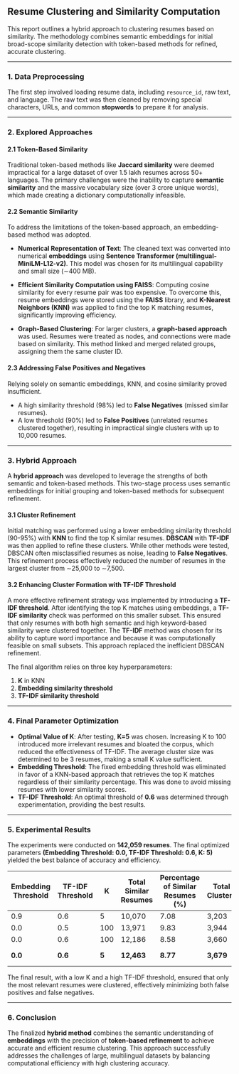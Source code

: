 ## Resume Clustering and Similarity Computation

This report outlines a hybrid approach to clustering resumes based on similarity. The methodology combines semantic embeddings for initial broad-scope similarity detection with token-based methods for refined, accurate clustering.

---

### **1. Data Preprocessing**

The first step involved loading resume data, including `resource_id`, raw text, and language. The raw text was then cleaned by removing special characters, URLs, and common **stopwords** to prepare it for analysis.

---

### **2. Explored Approaches**

#### **2.1 Token-Based Similarity**

Traditional token-based methods like **Jaccard similarity** were deemed impractical for a large dataset of over 1.5 lakh resumes across 50+ languages. The primary challenges were the inability to capture **semantic similarity** and the massive vocabulary size (over 3 crore unique words), which made creating a dictionary computationally infeasible.

#### **2.2 Semantic Similarity**

To address the limitations of the token-based approach, an embedding-based method was adopted.

* **Numerical Representation of Text**: The cleaned text was converted into numerical **embeddings** using **Sentence Transformer (multilingual-MiniLM-L12-v2)**. This model was chosen for its multilingual capability and small size (∼400 MB).

* **Efficient Similarity Computation using FAISS**: Computing cosine similarity for every resume pair was too expensive. To overcome this, resume embeddings were stored using the **FAISS** library, and **K-Nearest Neighbors (KNN)** was applied to find the top K matching resumes, significantly improving efficiency.

* **Graph-Based Clustering**: For larger clusters, a **graph-based approach** was used. Resumes were treated as nodes, and connections were made based on similarity. This method linked and merged related groups, assigning them the same cluster ID.

#### **2.3 Addressing False Positives and Negatives**

Relying solely on semantic embeddings, KNN, and cosine similarity proved insufficient.

* A high similarity threshold (98%) led to **False Negatives** (missed similar resumes).
* A low threshold (90%) led to **False Positives** (unrelated resumes clustered together), resulting in impractical single clusters with up to 10,000 resumes. 

---

### **3. Hybrid Approach**

A **hybrid approach** was developed to leverage the strengths of both semantic and token-based methods. This two-stage process uses semantic embeddings for initial grouping and token-based methods for subsequent refinement.

#### **3.1 Cluster Refinement**

Initial matching was performed using a lower embedding similarity threshold (90-95%) with **KNN** to find the top K similar resumes. **DBSCAN** with **TF-IDF** was then applied to refine these clusters. While other methods were tested, DBSCAN often misclassified resumes as noise, leading to **False Negatives**. This refinement process effectively reduced the number of resumes in the largest cluster from ∼25,000 to ∼7,500.

#### **3.2 Enhancing Cluster Formation with TF-IDF Threshold**

A more effective refinement strategy was implemented by introducing a **TF-IDF threshold**. After identifying the top K matches using embeddings, a **TF-IDF similarity** check was performed on this smaller subset. This ensured that only resumes with both high semantic and high keyword-based similarity were clustered together. The **TF-IDF** method was chosen for its ability to capture word importance and because it was computationally feasible on small subsets. This approach replaced the inefficient DBSCAN refinement.

The final algorithm relies on three key hyperparameters:
1.  **K** in KNN
2.  **Embedding similarity threshold**
3.  **TF-IDF similarity threshold**

---

### **4. Final Parameter Optimization**

* **Optimal Value of K**: After testing, **K=5** was chosen. Increasing K to 100 introduced more irrelevant resumes and bloated the corpus, which reduced the effectiveness of TF-IDF. The average cluster size was determined to be 3 resumes, making a small K value sufficient.
* **Embedding Threshold**: The fixed embedding threshold was eliminated in favor of a KNN-based approach that retrieves the top K matches regardless of their similarity percentage. This was done to avoid missing resumes with lower similarity scores.
* **TF-IDF Threshold**: An optimal threshold of **0.6** was determined through experimentation, providing the best results.

---

### **5. Experimental Results**

The experiments were conducted on **142,059 resumes**. The final optimized parameters **(Embedding Threshold: 0.0, TF-IDF Threshold: 0.6, K: 5)** yielded the best balance of accuracy and efficiency.

| Embedding Threshold | TF-IDF Threshold | K | Total Similar Resumes | Percentage of Similar Resumes (%) | Total Clusters | False Positive | False Negative |
| ------------------- | ---------------- | - | ------------------- | --------------------------------- | -------------- | -------------- | -------------- |
| 0.9                 | 0.6              | 5 | 10,070              | 7.08                              | 3,203          | 0              | Many           |
| 0.0                 | 0.5              | 100 | 13,971              | 9.83                              | 3,944          | 1,508          | Very less      |
| 0.0                 | 0.6              | 100 | 12,186              | 8.58                              | 3,660          | 628            | Many           |
| **0.0** | **0.6** | **5** | **12,463** | **8.77** | **3,679** | **590** | **Very Minimal** |

The final result, with a low K and a high TF-IDF threshold, ensured that only the most relevant resumes were clustered, effectively minimizing both false positives and false negatives.

---

### **6. Conclusion**

The finalized **hybrid method** combines the semantic understanding of **embeddings** with the precision of **token-based refinement** to achieve accurate and efficient resume clustering. This approach successfully addresses the challenges of large, multilingual datasets by balancing computational efficiency with high clustering accuracy.